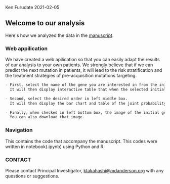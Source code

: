 Ken Furudate
2021-02-05

## Welcome to our analysis
Here's how we analyzed the data in the [manuscript](https://github.com/ktlab-project/mutation-order).

### Web appilication
We have created a web apilication so that you can easily adapt the results of our analysis to your own patients. We strongly believe that if we can predict the next mutation in patients, it will lead to the risk stratification and the treatment strategies of pre-acquisition mutations targeting.


```markdown
- First, select the name of the gene you are interested in from the initial mutations in the upper left box. 
  It will then display interactive table that when the selected initial gene is obtained.

- Second, select the desired order in left middle box.
  It will then display the bar chart and table of the joint probability of acquiring the genes in that order when the selected initial gene is acquired.

- Finally, when checked in left bottom box, the image of the initial gene is displayed when it is acquired. 
  You can also download that image.
```

### Navigation
This contains the code that accompany the manuscript. This codes were written in notebook(.ipynb) using Python and R.

### CONTACT
Please contact Principal Investigator, <ktakahashi@mdanderson.org> with any questions or suggestions.
